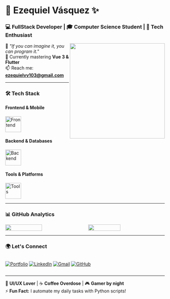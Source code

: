 # 🌟 **<span id="dynamic-name">Ezequiel Vásquez</span>** ✨  
### 💻 **FullStack Developer** | 🎓 **Computer Science Student** | 🚀 **Tech Enthusiast**

<img align="right" src="https://media.giphy.com/media/jdPMeyv9rn0hZHh8n9/giphy.gif" width="300px">

🔮 *"If you can imagine it, you can program it."*  
🌱 Currently mastering **Vue 3 & Flutter**  
📫 Reach me: **ezequielvv103@gmail.com**  

---

### 🛠️ **Tech Stack**

#### **Frontend & Mobile**
<div style="display: flex; flex-wrap: wrap; gap: 10px;">
  <img src="https://skillicons.dev/icons?i=js,html,css,react,vue,tailwind,flutter,threejs" alt="Frontend" height="50"/>
</div>

#### **Backend & Databases**
<div style="display: flex; flex-wrap: wrap; gap: 10px;">
  <img src="https://skillicons.dev/icons?i=nodejs,python,mongodb" alt="Backend" height="50"/>
</div>

#### **Tools & Platforms**
<div style="display: flex; flex-wrap: wrap; gap: 10px;">
  <img src="https://skillicons.dev/icons?i=vscode,git,github,vercel,figma,vite" alt="Tools" height="50"/>
</div>

---

### 📊 **GitHub Analytics**

<div style="display: flex; gap: 20px; flex-wrap: wrap;">
  <img src="https://github-readme-stats.vercel.app/api?username=Ezikiel103&show_icons=true&theme=nightowl&hide_border=true&include_all_commits=true" width="48%"/>
  <img src="https://github-readme-stats.vercel.app/api/top-langs/?username=Ezikiel103&layout=compact&theme=nightowl&hide_border=true" width="45%"/>
</div>

---

### 🌍 **Let's Connect**

<div style="display: flex; flex-wrap: wrap; gap: 10px;">

[![Portfolio](https://img.shields.io/badge/✨_Portfolio-000000?style=for-the-badge&logo=vercel&logoColor=white)](https://portfolioev.vercel.app)
[![LinkedIn](https://img.shields.io/badge/🔗_LinkedIn-0A66C2?style=for-the-badge&logo=linkedin&logoColor=white)](https://www.linkedin.com/in/ezikiel103/)
[![Gmail](https://img.shields.io/badge/📬_Email-EA4335?style=for-the-badge&logo=gmail&logoColor=white)](mailto:ezequielvv103@gmail.com)
[![GitHub](https://img.shields.io/badge/💻_GitHub-181717?style=for-the-badge&logo=github&logoColor=white)](https://github.com/Ezikiel103)

</div>

---

🎨 **UI/UX Lover** | ☕ **Coffee Overdose** | 🎮 **Gamer by night**  
⚡ **Fun Fact:** I automate my daily tasks with Python scripts!

<script>
  // Efecto de nombre dinámico
  const nameElement = document.getElementById('dynamic-name');
  const names = ['Ezequiel Vásquez', 'FullStack Dev', 'Tech Enthusiast', 'Code Poet'];
  let counter = 0;
  
  setInterval(() => {
    nameElement.style.opacity = 0;
    setTimeout(() => {
      nameElement.textContent = names[counter % names.length];
      nameElement.style.opacity = 1;
      counter++;
    }, 500);
  }, 2000);
</script>
